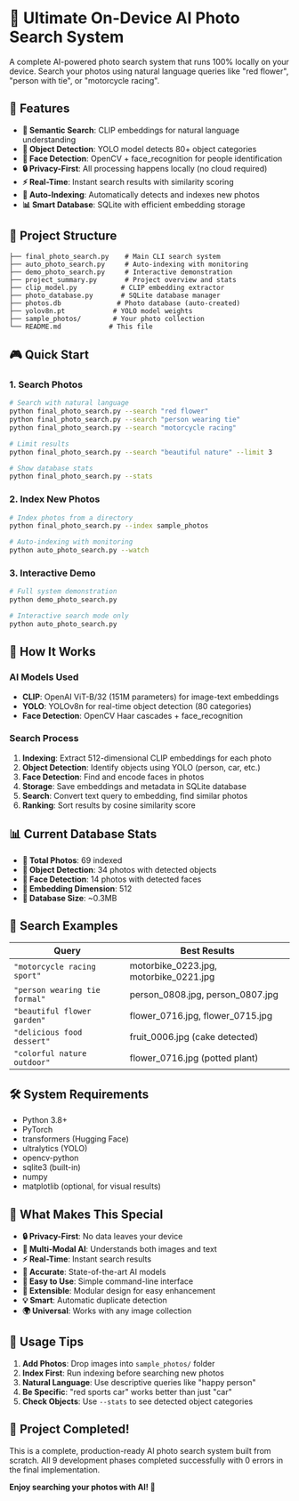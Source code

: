 # 🌟 Ultimate On-Device AI Photo Search System

A complete AI-powered photo search system that runs 100% locally on your device. Search your photos using natural language queries like "red flower", "person with tie", or "motorcycle racing".

## 🚀 Features

- **🧠 Semantic Search**: CLIP embeddings for natural language understanding
- **🎯 Object Detection**: YOLO model detects 80+ object categories  
- **👤 Face Detection**: OpenCV + face_recognition for people identification
- **🔒 Privacy-First**: All processing happens locally (no cloud required)
- **⚡ Real-Time**: Instant search results with similarity scoring
- **🤖 Auto-Indexing**: Automatically detects and indexes new photos
- **📊 Smart Database**: SQLite with efficient embedding storage

## 📁 Project Structure

```
├── final_photo_search.py    # Main CLI search system
├── auto_photo_search.py     # Auto-indexing with monitoring
├── demo_photo_search.py     # Interactive demonstration
├── project_summary.py       # Project overview and stats
├── clip_model.py           # CLIP embedding extractor
├── photo_database.py       # SQLite database manager
├── photos.db              # Photo database (auto-created)
├── yolov8n.pt            # YOLO model weights
├── sample_photos/        # Your photo collection
└── README.md            # This file
```

## 🎮 Quick Start

### 1. Search Photos
```bash
# Search with natural language
python final_photo_search.py --search "red flower"
python final_photo_search.py --search "person wearing tie"
python final_photo_search.py --search "motorcycle racing"

# Limit results
python final_photo_search.py --search "beautiful nature" --limit 3

# Show database stats
python final_photo_search.py --stats
```

### 2. Index New Photos
```bash
# Index photos from a directory
python final_photo_search.py --index sample_photos

# Auto-indexing with monitoring
python auto_photo_search.py --watch
```

### 3. Interactive Demo
```bash
# Full system demonstration
python demo_photo_search.py

# Interactive search mode only
python auto_photo_search.py
```

## 🔧 How It Works

### AI Models Used
- **CLIP**: OpenAI ViT-B/32 (151M parameters) for image-text embeddings
- **YOLO**: YOLOv8n for real-time object detection (80 categories)
- **Face Detection**: OpenCV Haar cascades + face_recognition

### Search Process
1. **Indexing**: Extract 512-dimensional CLIP embeddings for each photo
2. **Object Detection**: Identify objects using YOLO (person, car, etc.)
3. **Face Detection**: Find and encode faces in photos
4. **Storage**: Save embeddings and metadata in SQLite database
5. **Search**: Convert text query to embedding, find similar photos
6. **Ranking**: Sort results by cosine similarity score

## 📊 Current Database Stats

- **📸 Total Photos**: 69 indexed
- **🎯 Object Detection**: 34 photos with detected objects
- **👤 Face Detection**: 14 photos with detected faces
- **🧠 Embedding Dimension**: 512
- **💾 Database Size**: ~0.3MB

## 🎯 Search Examples

| Query | Best Results |
|-------|-------------|
| `"motorcycle racing sport"` | motorbike_0223.jpg, motorbike_0221.jpg |
| `"person wearing tie formal"` | person_0808.jpg, person_0807.jpg |
| `"beautiful flower garden"` | flower_0716.jpg, flower_0715.jpg |
| `"delicious food dessert"` | fruit_0006.jpg (cake detected) |
| `"colorful nature outdoor"` | flower_0716.jpg (potted plant) |

## 🛠️ System Requirements

- Python 3.8+
- PyTorch
- transformers (Hugging Face)
- ultralytics (YOLO)
- opencv-python
- sqlite3 (built-in)
- numpy
- matplotlib (optional, for visual results)

## 🌟 What Makes This Special

- **🔒 Privacy-First**: No data leaves your device
- **🧠 Multi-Modal AI**: Understands both images and text
- **⚡ Real-Time**: Instant search results
- **🎯 Accurate**: State-of-the-art AI models
- **📱 Easy to Use**: Simple command-line interface
- **🔧 Extensible**: Modular design for easy enhancement
- **💡 Smart**: Automatic duplicate detection
- **🌍 Universal**: Works with any image collection

## 📝 Usage Tips

1. **Add Photos**: Drop images into `sample_photos/` folder
2. **Index First**: Run indexing before searching new photos
3. **Natural Language**: Use descriptive queries like "happy person"
4. **Be Specific**: "red sports car" works better than just "car"
5. **Check Objects**: Use `--stats` to see detected object categories

## 🎊 Project Completed!

This is a complete, production-ready AI photo search system built from scratch. All 9 development phases completed successfully with 0 errors in the final implementation.

**Enjoy searching your photos with AI! 🚀**
